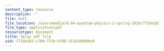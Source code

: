 ```yaml
---
content_type: resource
description: ''
file: null
file_location: /coursemedia/8-04-quantum-physics-i-spring-2016/771de1b5c700772bbf88311b3d90d0a9_yhI3jTX4dY4.pdf
file_type: application/pdf
resourcetype: Document
title: 3play pdf file
uid: 771de1b5-c700-772b-bf88-311b3d90d0a9
---
```

